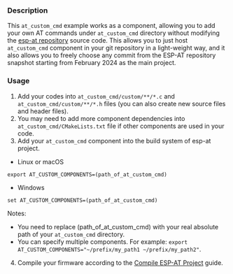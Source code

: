 ### Description
This `at_custom_cmd` example works as a component, allowing you to add your own AT commands under `at_custom_cmd` directory without modifying the [esp-at repository](https://github.com/espressif/esp-at) source code. This allows you to just host `at_custom_cmd` component in your git repository in a light-weight way, and it also allows you to freely choose any commit from the ESP-AT repository snapshot starting from February 2024 as the main project.

### Usage
1. Add your codes into `at_custom_cmd/custom/**/*.c` and `at_custom_cmd/custom/**/*.h` files (you can also create new source files and header files).
2. You may need to add more component dependencies into `at_custom_cmd/CMakeLists.txt` file if other components are used in your code.
3. Add your `at_custom_cmd` component into the build system of esp-at project.

- Linux or macOS
```
export AT_CUSTOM_COMPONENTS=(path_of_at_custom_cmd)
```

- Windows
```
set AT_CUSTOM_COMPONENTS=(path_of_at_custom_cmd)
```

Notes:
- You need to replace (path_of_at_custom_cmd) with your real absolute path of your `at_custom_cmd` directory.
- You can specify multiple components. For example: `export AT_CUSTOM_COMPONENTS="~/prefix/my_path1 ~/prefix/my_path2"`.

4. Compile your firmware according to the [Compile ESP-AT Project](https://docs.espressif.com/projects/esp-at/en/latest/esp32/Compile_and_Develop/How_to_clone_project_and_compile_it.html#compile-esp-at-project-locally) guide.

